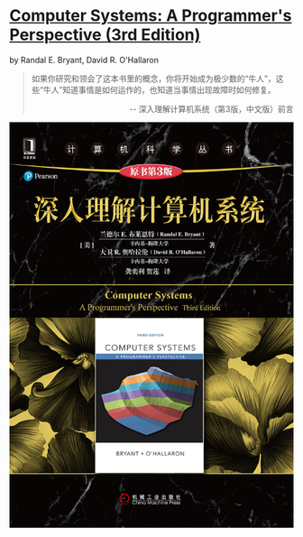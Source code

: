 # [Computer Systems: A Programmer's Perspective (3rd Edition)](http://csapp.cs.cmu.edu/)
by Randal E. Bryant, David R. O'Hallaron

> 如果你研究和领会了这本书里的概念，你将开始成为极少数的“牛人”，这些“牛人”知道事情是如何运作的，也知道当事情出现故障时如何修复。
> <p align="right">-- 深入理解计算机系统（第3版，中文版）前言</p>

![封面](cover.jpg)
